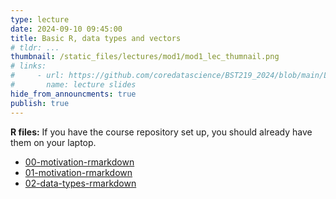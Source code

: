 ```yaml
---
type: lecture
date: 2024-09-10 09:45:00
title: Basic R, data types and vectors
# tldr: ...
thumbnail: /static_files/lectures/mod1/mod1_lec_thumnail.png
# links:
#     - url: https://github.com/coredatascience/BST219_2024/blob/main/Lecture_Slides/Lecture_03.pdf
#       name: lecture slides
hide_from_announcments: true
publish: true
---
```

**R files:**
If you have the course repository set up, you should already have them on your laptop.
- [00-motivation-rmarkdown](https://github.com/coredatascience/BST219_2024/blob/main/01_R-basics/00-intro-to-rmarkdown.Rmd)
- [01-motivation-rmarkdown](https://github.com/coredatascience/BST219_2024/blob/main/01_R-basics/01-motivation.Rmd)
- [02-data-types-rmarkdown](https://github.com/coredatascience/BST219_2024/blob/main/01_R-basics/02-data-types.Rmd)


